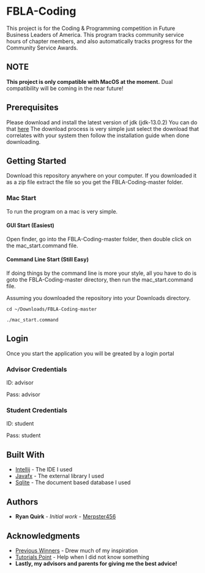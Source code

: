 # FBLA-Coding

This project is for the Coding & Programming competition in Future Business Leaders of America. This program tracks community service hours of chapter members, and also automatically tracks progress for the Community Service Awards.

## NOTE

**This project is only compatible with MacOS at the moment.**
Dual compatibility will be coming in the near future!

## Prerequisites

Please download and install the latest version of jdk (jdk-13.0.2)
You can do that [here](https://www.oracle.com/java/technologies/javase-jdk13-downloads.html)
The download process is very simple just select the download that correlates with your system then follow the installation guide when done downloading.

## Getting Started

Download this repository anywhere on your computer. If you downloaded it as a zip file extract the file so you get the FBLA-Coding-master folder. 

### Mac Start

To run the program on a mac is very simple. 

#### GUI Start (Easiest)

Open finder, go into the FBLA-Coding-master folder, then double click on the mac_start.command file.

#### Command Line Start (Still Easy)

If doing things by the command line is more your style, all you have to do is goto the FBLA-Coding-master directory, then run the mac_start.command file.

Assuming you downloaded the repository into your Downloads directory.

```
cd ~/Downloads/FBLA-Coding-master

./mac_start.command
```

## Login

Once you start the application you will be greated by a login portal

### Advisor Credentials
ID: advisor

Pass: advisor

### Student Credentials
ID: student

Pass: student

## Built With

* [Intellij](https://www.jetbrains.com/idea/) - The IDE I used
* [Javafx](https://openjfx.io/) - The external library I used
* [Sqlite](https://sqlite.org/index.html) - The document based database I used

## Authors

* **Ryan Quirk** - *Initial work* - [Merpster456](https://github.com/Merpster456)

## Acknowledgments

* [Previous Winners](https://github.com/fbla-competitive-events/coding-programming) - Drew much of my inspiration
* [Tutorials Point](https://www.tutorialspoint.com/javafx/index.htm) - Help when I did not know something
* **Lastly, my advisors and parents for giving me the best advice!**

